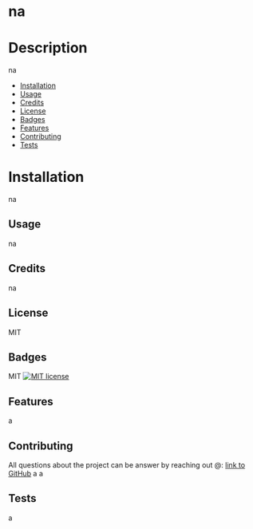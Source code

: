 
  # na
    
  # Description 
  na

  * [Installation](#installation)
 * [Usage](#usage)
 * [Credits](#credits)
 * [License](#license)
 * [Badges](#badges)
 * [Features](#features)
 * [Contributing](#contributing)
 * [Tests](#tests)

 # Installation
 na
 ## Usage 
 na
 ## Credits
 na
 ## License
 MIT
 ## Badges
 MIT [![MIT license](https://img.shields.io/badge/License-MIT-blue.svg)](http://perso.crans.org/besson/LICENSE.html)
 ## Features
 a
 ## Contributing  
 All questions about the project can be answer by reaching out @:
 [link to GitHub](https://github.com/a)
 a
 a
 ## Tests
 a 
  
